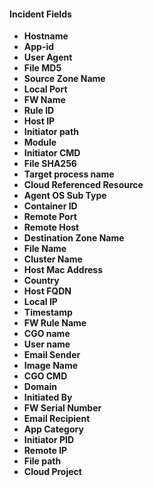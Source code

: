 
#### Incident Fields
- **Hostname**
- **App-id**
- **User Agent**
- **File MD5**
- **Source Zone Name**
- **Local Port**
- **FW Name**
- **Rule ID**
- **Host IP**
- **Initiator path**
- **Module**
- **Initiator CMD**
- **File SHA256**
- **Target process name**
- **Cloud Referenced Resource**
- **Agent OS Sub Type**
- **Container ID**
- **Remote Port**
- **Remote Host**
- **Destination Zone Name**
- **File Name**
- **Cluster Name**
- **Host Mac Address**
- **Country**
- **Host FQDN**
- **Local IP**
- **Timestamp**
- **FW Rule Name**
- **CGO name**
- **User name**
- **Email Sender**
- **Image Name**
- **CGO CMD**
- **Domain**
- **Initiated By**
- **FW Serial Number**
- **Email Recipient**
- **App Category**
- **Initiator PID**
- **Remote IP**
- **File path**
- **Cloud Project**
